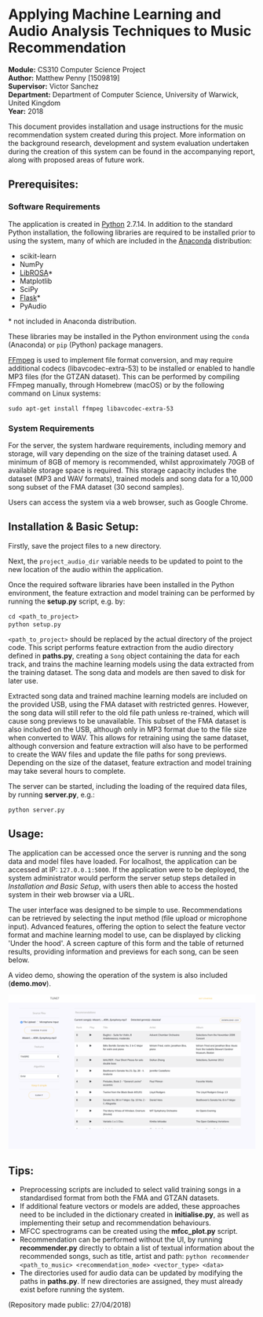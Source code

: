 # Applying Machine Learning and Audio Analysis Techniques to Music Recommendation 
**Module:** CS310 Computer Science Project  
**Author:** Matthew Penny [1509819]  
**Supervisor:** Victor Sanchez  
**Department:** Department of Computer Science, University of Warwick, United Kingdom  
**Year:** 2018
  
This document provides installation and usage instructions for the music recommendation system created during this project. More information on the background research, development and system evaluation undertaken during the creation of this system can be found in the accompanying report, along with proposed areas of future work.

## Prerequisites:
### Software Requirements
The application is created in [Python](https://www.python.org/downloads/) 2.7.14. In addition to the standard Python installation, the following libraries are required to be installed prior to using the system, many of which are included in the [Anaconda](https://www.anaconda.com/download/) distribution:

 - scikit-learn
 - NumPy
 - [LibROSA](https://librosa.github.io/)*
 - Matplotlib
 - SciPy
 - [Flask](http://flask.pocoo.org/)*
 - PyAudio

\* not included in Anaconda distribution.

These libraries may be installed in the Python environment using the `conda` (Anaconda) or `pip` (Python) package managers.

[FFmpeg](https://ffmpeg.org/) is used to implement file format conversion, and may require additional codecs (libavcodec-extra-53) to be installed or enabled to handle MP3 files (for the GTZAN dataset). This can be performed by compiling FFmpeg manually, through Homebrew (macOS) or by the following command on Linux systems:
```
sudo apt-get install ffmpeg libavcodec-extra-53
```

### System Requirements
For the server, the system hardware requirements, including memory and storage, will vary depending on the size of the training dataset used.
A minimum of 8GB of memory is recommended, whilst approximately 70GB of available storage space is required. This storage capacity includes the dataset (MP3 and WAV formats), trained models and song data for a 10,000 song subset of the FMA dataset (30 second samples).

Users can access the system via a web browser, such as Google Chrome.

## Installation & Basic Setup:
Firstly, save the project files to a new directory.  

Next, the `project_audio_dir` variable needs to be updated to point to the new location of the audio within the application.

Once the required software libraries have been installed in the Python environment, the feature extraction and model training can be performed by running the **setup.py** script, e.g. by:

    cd <path_to_project>
    python setup.py

`<path_to_project>` should be replaced by the actual directory of the project code.
This script performs feature extraction from the audio directory defined in **paths.py**, creating a `Song` object containing the data for each track, and trains the machine learning models using the data extracted from the training dataset. The song data and models are then saved to disk for later use.

Extracted song data and trained machine learning models are included on the provided USB, using the FMA dataset with restricted genres. However, the song data will still refer to the old file path unless re-trained, which will cause song previews to be unavailable. This subset of the FMA dataset is also included on the USB, although only in MP3 format due to the file size when converted to WAV. This allows for retraining using the same dataset, although conversion and feature extraction will also have to be performed to create the WAV files and update the file paths for song previews. Depending on the size of the dataset, feature extraction and model training may take several hours to complete.

The server can be started, including the loading of the required data files, by running **server.py**, e.g.:

    python server.py

## Usage:
The application can be accessed once the server is running and the song data and model files have loaded. For localhost, the application can be accessed at IP: `127.0.0.1:5000`. If the application were to be deployed, the system administrator would perform the server setup steps detailed in *Installation and Basic Setup*, with users then able to access the hosted system in their web browser via a URL.

The user interface was designed to be simple to use. Recommendations can be retrieved by selecting the input method (file upload or microphone input). Advanced features, offering the option to select the feature vector format and machine learning model to use, can be displayed by clicking 'Under the hood'. A screen capture of this form and the table of returned results, providing information and previews for each song, can be seen below.

A video demo, showing the operation of the system is also included (**demo.mov**).

![results screen](results-screen.png)

## Tips:

 - Preprocessing scripts are included to select valid training songs in
   a standardised format from both the FMA and GTZAN datasets.
 - If additional feature vectors or models are added, these approaches need to be included in the dictionary created in **initialise.py**, as well as implementing their setup and recommendation behaviours.
 - MFCC spectrograms can be created using the **mfcc_plot.py** script.
 - Recommendation can be performed without the UI, by running **recommender.py** directly to obtain a list of textual information about the recommended songs, such as title, artist and path: 
 `python recommender <path_to_music> <recommendation_mode> <vector_type> <data>`
 - The directories used for audio data can be updated by modifying the paths in **paths.py**. If new directories are assigned, they must already exist before running the system.

(Repository made public: 27/04/2018)

